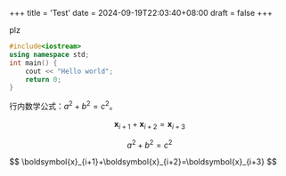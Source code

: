 +++
title = 'Test'
date = 2024-09-19T22:03:40+08:00
draft = false
+++


plz
```cpp
#include<iostream>
using namespace std;
int main() {
    cout << "Hello world";
    return 0;
}
```
行内数学公式：$a^2 + b^2 = c^2$。

$$
\boldsymbol{x}_{i+1}+\boldsymbol{x}_{i+2}=\boldsymbol{x}_{i+3}
$$

$$
a^2 + b^2 = c^2
$$

<div>
$$
\boldsymbol{x}_{i+1}+\boldsymbol{x}_{i+2}=\boldsymbol{x}_{i+3}
$$
</div>
